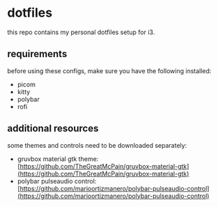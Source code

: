 # dotfiles

this repo contains my personal dotfiles setup for i3.

## requirements

before using these configs, make sure you have the following installed:

- picom
- kitty
- polybar
- rofi

## additional resources

some themes and controls need to be downloaded separately:

- gruvbox material gtk theme: [https://github.com/TheGreatMcPain/gruvbox-material-gtk](https://github.com/TheGreatMcPain/gruvbox-material-gtk)
- polybar pulseaudio control: [https://github.com/marioortizmanero/polybar-pulseaudio-control](https://github.com/marioortizmanero/polybar-pulseaudio-control)
